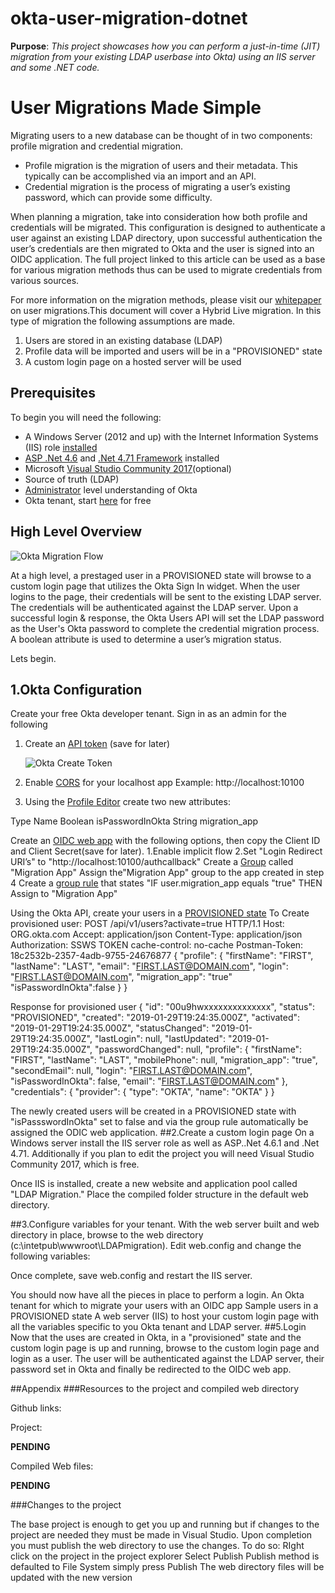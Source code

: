 # okta-user-migration-dotnet

**Purpose**: *This project showcases how you can perform a just-in-time (JIT)
migration from your existing LDAP userbase into Okta) using an IIS server and
some .NET code.*


# User Migrations Made Simple

Migrating users to a new database can be thought of in two components: profile migration and credential migration.

- Profile migration is the migration of users and their metadata. This typically can be accomplished via an import and an API.
- Credential migration is the process of migrating a user’s existing password, which can provide some difficulty.

When planning a migration, take into consideration how both profile and credentials will be
migrated. This configuration is designed to authenticate a user against an existing LDAP directory, upon successful authentication the user’s credentials are then migrated to Okta and the user is signed into an OIDC application. The full project linked to this article can be used as a base for various migration methods thus can be used to migrate credentials from various sources.

For more information on the migration methods, please visit our [whitepaper](https://www.okta.com/resources/whitepaper-okta-user-migration-guide/) on user migrations.This document will cover a Hybrid Live migration. In this type of migration the following assumptions are made.

1. Users are stored in an existing database (LDAP)
2. Profile data will be imported and users will be in a "PROVISIONED" state
3. A custom login page on a hosted server will be used

## Prerequisites

To begin you will need the following:

* A Windows Server (2012 and up) with the Internet Information Systems (IIS) role [installed](https://docs.microsoft.com/en-us/iis/web-hosting/web-server-for-shared-hosting/installing-the-web-server-role)
* [ASP .Net 4.6](https://docs.microsoft.com/en-us/dynamics-nav/how-to--install-and-configure-internet-information-services-for-microsoft-dynamics-nav-web-client) and [.Net 4.71 Framework](https://dotnet.microsoft.com/download/thank-you/net471-developer-pack) installed
* Microsoft [Visual Studio Community 2017](https://visualstudio.microsoft.com/downloads/?utm_medium=microsoft&utm_source=docs.microsoft.com&utm_campaign=button+cta&utm_content=download+vs2017)(optional)
* Source of truth (LDAP)
* [Administrator](https://www.okta.com/resources/administration-exam-study-guide/#administrator-exam-subject-areas-10) level understanding of Okta
* Okta tenant, start [here](https://developer.okta.com/signup-now/) for free

## High Level Overview

![Okta Migration Flow](https://github.com/oktadeveloper/okta-user-migration-dotnet/raw/master/assets/okta-migration-flow.png)

At a high level, a prestaged user in a PROVISIONED state will browse to a custom login page that utilizes the Okta Sign In widget. When the user logins to the page, their credentials will be sent to the existing LDAP server. The credentials will be authenticated against the LDAP server. Upon a successful login & response, the Okta Users API will set the LDAP password as the User's Okta password to complete the credential migration process. A boolean attribute is used to determine a user’s migration status.

Lets begin.

## 1.Okta Configuration

Create your free Okta developer tenant. Sign in as an admin for the following

1. Create an [API token](https://developer.okta.com/docs/api/getting_started/getting_a_token) (save for later)

   ![Okta Create Token](https://github.com/oktadeveloper/okta-user-migration-dotnet/raw/master/assets/okta-create-token.png)

2. Enable [CORS](https://developer.okta.com/docs/api/getting_started/enabling_cors) for your localhost app Example: http://localhost:10100
3. Using the [Profile Editor](https://help.okta.com/en/prod/Content/Topics/Directory/eu-profile-editor.htm?cshid=ext_Directory_Profile_Editor) create two new attributes:

Type
Name
Boolean
isPasswordInOkta
String
migration_app

Create an [OIDC web app](https://help.okta.com/en/prod/Content/Topics/Apps/Apps_App_Integration_Wizard.htm?Highlight=app%20integration) with the following options, then copy the Client ID and Client Secret(save for later).
1.Enable implicit flow
2.Set "Login Redirect URI’s" to "http://localhost:10100/authcallback"
Create a [Group](https://help.okta.com/en/prod/Content/Topics/Directory/Directory_Groups.htm?cshid=Directory_Groups#Directory_Groups) called "Migration App"
Assign the"Migration App" group to the app created in step 4
Create a [group rule](https://help.okta.com/en/prod/Content/Topics/Directory/Directory_Groups.htm) that states "IF user.migration_app equals "true" THEN Assign to "Migration App"

Using the Okta API, create your users in a [PROVISIONED state](https://developer.okta.com/docs/api/resources/users#create-user-without-credentials)
To Create provisioned user:
POST /api/v1/users?activate=true HTTP/1.1
Host: ORG.okta.com
Accept: application/json
Content-Type: application/json
Authorization: SSWS TOKEN
cache-control: no-cache
Postman-Token: 18c2532b-2357-4adb-9755-24676877
{
  	"profile": {
   	 "firstName": "FIRST",
   	 "lastName": "LAST",
    	"email": "FIRST.LAST@DOMAIN.com",
    	"login": "FIRST.LAST@DOMAIN.com",
   	 "migration_app": "true"
    	"isPasswordInOkta":false
  	}
    }

Response for provisioned user
{
   	 "id": "00u9hwxxxxxxxxxxxxxx",
   	 "status": "PROVISIONED",
   	 "created": "2019-01-29T19:24:35.000Z",
    	"activated": "2019-01-29T19:24:35.000Z",
   	 "statusChanged": "2019-01-29T19:24:35.000Z",
   	 "lastLogin": null,
    	"lastUpdated": "2019-01-29T19:24:35.000Z",
   	 "passwordChanged": null,
    	"profile": {
      	  "firstName": "FIRST",
        	"lastName": "LAST",
        	"mobilePhone": null,
       	 "migration_app": "true",
       	 "secondEmail": null,
        	"login": "FIRST.LAST@DOMAIN.com",
       	 "isPasswordInOkta": false,
       	 "email": "FIRST.LAST@DOMAIN.com"
   	 },
   	 "credentials": {
       	 "provider": {
           		 "type": "OKTA",
            	"name": "OKTA"
       	 }
   		 }

The newly created users will be created in a PROVISIONED state with "isPassswordInOkta" set to false and via the group rule automatically be assigned the ODIC web application.
##2.Create a custom login page
On a Windows server install the IIS server role as well as ASP..Net 4.6.1 and .Net 4.71. Additionally if you plan to edit the project you will need Visual Studio Community 2017, which is free.


Once IIS is installed, create a new website and application pool called "LDAP Migration." Place the compiled folder structure in the default web directory.

##3.Configure variables for your tenant.
With the web server built and web directory in place, browse to the web directory (c:\intetpub\wwwroot\LDAPmigration). Edit web.config and change the following variables:

<add key="okta.ApiUrl" value="YOUR_OKTA_TENANT" />
 	 <add key="okta.ApiToken" value="YOUR_OKTA_TENANT_API_TOKEN" />
    	<!-- use web for sp_int workflow-->
   	 <add key="oidc.spintweb.clientId" value="YOUR_OKTA_OIDCAPP_CLIENTID" />
 <add key="oidc.spintweb.clientSecret" value="YOUR_OKTA_OIDCAPP_CLIENTSECRET" />
<add key="oidc.spintweb.RedirectUri_Implicit" value="OIDC_APP_REDIRECT_URI" />
<add key="oidc.spintweb.RedirectUri_AuthCode" value="OIDC_APP_REDIRECT_URI"/>
    	<add key="oidc.issuer" value="YOUR_OKTA_TENANT_ISSUER" />
    	<!-- ldap config-->
    	<add key="ldap.server" value="YOUR_LDAP_SERVER" />
    	<add key="ldap.port" value="YOUR_LDAP_SERVER_PORT" />
    	<add key="ldap.baseDn" value=",YOUR_LDAP_SERVER_BASE_DN" />

Once complete, save web.config and restart the IIS server.

You should now have all the pieces in place to perform a login.
An Okta tenant for which to migrate your users with an OIDC app
Sample users in a PROVISIONED state
A web server (IIS) to host your custom login page with all the variables specific to you Okta tenant and LDAP server.
##5.Login
Now that the uses are created in Okta, in a "provisioned" state and the custom login page is up and running, browse to the custom login page and login as a user. The user will be authenticated against the LDAP server, their password set in Okta and finally be redirected to the OIDC web app.





##Appendix
###Resources to the project and compiled web directory

Github links:

Project:

****PENDING****

Compiled Web files:

****PENDING****

###Changes to the project

The base project is enough to get you up and running but if changes to the project are needed they must be made in Visual Studio. Upon completion you must publish the web directory to use the changes. To do so:
RIght click on the project in the project explorer
Select Publish
Publish method is defaulted to File System simply press Publish
The web directory files will be updated with the new version

